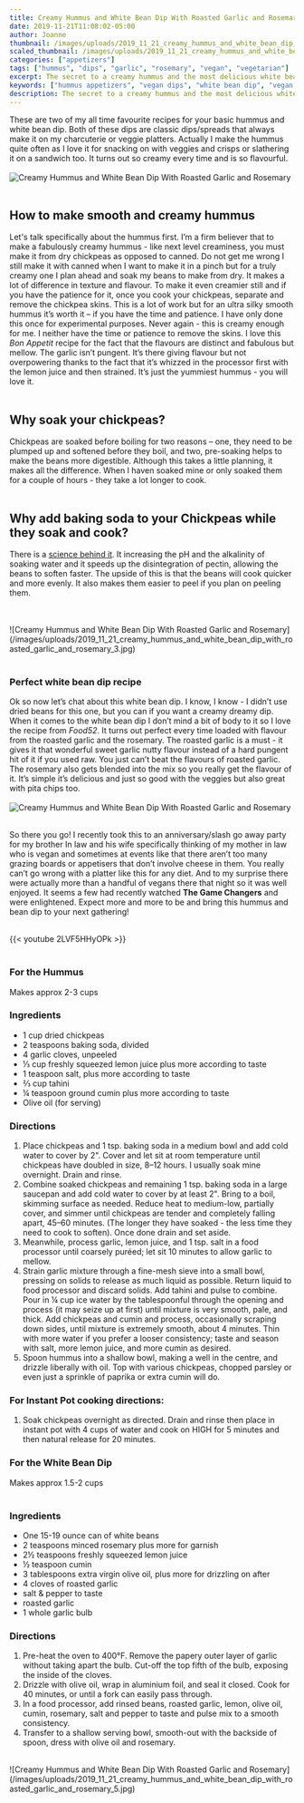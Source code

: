 ```yaml
---
title: Creamy Hummus and White Bean Dip With Roasted Garlic and Rosemary
date: 2019-11-21T11:08:02-05:00
author: Joanne
thumbnail: /images/uploads/2019_11_21_creamy_hummus_and_white_bean_dip_with_roasted_garlic_and_rosemary_1.jpg
scaled_thumbnail: /images/uploads/2019_11_21_creamy_hummus_and_white_bean_dip_with_roasted_garlic_and_rosemary_0.jpg
categories: ["appetizers"]
tags: ["hummus", "dips", "garlic", "rosemary", "vegan", "vegetarian"]
excerpt: The secret to a creamy hummus and the most delicious white bean dip. 
keywords: ["hummus appetizers", "vegan dips", "white bean dip", "vegan appetizers", "vegetarian appetizers"]
description: The secret to a creamy hummus and the most delicious white bean dip. These vegan appetizers are easy to make for company
---
```


These are two of my all time favourite recipes for your basic hummus and white bean dip. Both of these dips are classic dips/spreads that always make it on my charcuterie or veggie platters. Actually I make the hummus quite often as I love it for snacking on with veggies and crisps or slathering it on a sandwich too. It turns out so creamy every time and is so flavourful.
</br>
</br>
![Creamy Hummus and White Bean Dip With Roasted Garlic and Rosemary](/images/uploads/2019_11_21_creamy_hummus_and_white_bean_dip_with_roasted_garlic_and_rosemary_2.jpg)
</br>
</br>

## How to make smooth and creamy hummus
Let's talk specifically about the hummus first. I’m a firm believer that to make a fabulously creamy hummus - like next level creaminess, you must make it from dry chickpeas as opposed to canned. Do not get me wrong I still make it with canned when I want to make it in a pinch but for a truly creamy one I plan ahead and soak my beans to make from dry. It makes a lot of difference in texture and flavour. To make it even creamier still and if you have the patience for it, once you cook your chickpeas, separate and remove the chickpea skins. This is a lot of work but for an ultra silky smooth hummus it’s worth it – if you have the time and patience. I have only done this once for experimental purposes. Never again - this is creamy enough for me. I neither have the time or patience to remove the skins. I love this _Bon Appetit_ recipe for the fact that the flavours are distinct and fabulous but mellow. The garlic isn’t pungent. It’s there giving flavour but not overpowering thanks to the fact that it’s whizzed in the processor first with the lemon juice and then strained. It’s just the yummiest hummus - you will love it.
</br>
</br>

## Why soak your chickpeas?
Chickpeas are soaked before boiling for two reasons – one, they need to be plumped up and softened before they boil, and two, pre-soaking helps to make the beans more digestible. Although this takes a little planning, it makes all the difference. When I haven soaked mine or only soaked them for a couple of hours - they take a lot longer to cook.
</br>
</br>

## Why add baking soda to your Chickpeas while they soak and cook? 
There is a [science behind it](https://beaninstitute.com/cooking-with-dry-beans-food-science-insights-and-strategies-from-dr-guy-crosby/). It increasing the pH and the alkalinity of soaking water and it speeds up the disintegration of pectin, allowing the beans to soften faster. The upside of this is that the beans will cook quicker and more evenly. It also makes them easier to peel if you plan on peeling them.

</br>
</br>
![Creamy Hummus and White Bean Dip With Roasted Garlic and Rosemary](/images/uploads/2019_11_21_creamy_hummus_and_white_bean_dip_with_roasted_garlic_and_rosemary_3.jpg)
</br>
</br>

### Perfect white bean dip recipe
Ok so now let’s chat about this white bean dip. I know, I know - I didn’t use dried beans for this one, but you can if you want a creamy dreamy dip. When it comes to the white bean dip I don’t mind a bit of body to it so I love the recipe from _Food52_. It turns out perfect every time loaded with flavour from the roasted garlic and the rosemary. The roasted garlic is a must - it gives it that wonderful sweet garlic nutty flavour instead of a hard pungent hit of it if you used raw. You just can’t beat the flavours of roasted garlic. The rosemary also gets blended into the mix so you really get the flavour of it. It’s simple it’s delicious and just so good with the veggies but also great with pita chips too. 
</br>
</br>
![Creamy Hummus and White Bean Dip With Roasted Garlic and Rosemary](/images/uploads/2019_11_21_creamy_hummus_and_white_bean_dip_with_roasted_garlic_and_rosemary_4.jpg)
</br>
</br>

So there you go! I recently took this to an anniversary/slash go away party for my brother In law and his wife specifically thinking of my mother in law who is vegan and sometimes at events like that there aren’t too many grazing boards or appetisers that don’t involve cheese in them. You really can’t go wrong with a platter like this for any diet. And to my surprise there were actually more than a handful of vegans there that night so it was well enjoyed. It seems a few had recently watched __The Game Changers__ and were enlightened. Expect more and more to be and bring this hummus and bean dip to your next gathering! 
</br>
</br>

{{< youtube 2LVF5HHyOPk >}}
</br>
</br>

### For the Hummus 
Makes approx 2-3 cups
</br>

### Ingredients

* <span itemprop="ingredients">1 cup dried chickpeas</span>
* <span itemprop="ingredients">2 teaspoons baking soda, divided</span>
* <span itemprop="ingredients">4 garlic cloves, unpeeled</span>
* <span itemprop="ingredients">⅓ cup freshly squeezed lemon juice plus more according to taste </span>
* <span itemprop="ingredients">1 teaspoon salt, plus more according to taste </span>
* <span itemprop="ingredients">⅔ cup tahini</span>
* <span itemprop="ingredients">¼ teaspoon ground cumin plus more according to taste </span>
* <span itemprop="ingredients">Olive oil (for serving)</span>

### Directions

1. Place chickpeas and 1 tsp. baking soda in a medium bowl and add cold water to cover by 2". Cover and let sit at room temperature until chickpeas have doubled in size, 8–12 hours. I usually soak mine overnight. Drain and rinse.
1. Combine soaked chickpeas and remaining 1 tsp. baking soda in a large saucepan and add cold water to cover by at least 2". Bring to a boil, skimming surface as needed. Reduce heat to medium-low, partially cover, and simmer until chickpeas are tender and completely falling apart, 45–60 minutes. (The longer they have soaked - the less time they need to cook to soften). Once done drain and set aside.
1. Meanwhile, process garlic, lemon juice, and 1 tsp. salt in a food processor until coarsely puréed; let sit 10 minutes to allow garlic to mellow.
1. Strain garlic mixture through a fine-mesh sieve into a small bowl, pressing on solids to release as much liquid as possible. Return liquid to food processor and discard solids. Add tahini and pulse to combine. Pour in ¼ cup ice water by the tablespoonful through the opening and process (it may seize up at first) until mixture is very smooth, pale, and thick. Add chickpeas and cumin and process, occasionally scraping down sides, until mixture is extremely smooth, about 4 minutes. Thin with more water if you prefer a looser consistency; taste and season with salt, more lemon juice, and more cumin as desired.
1. Spoon hummus into a shallow bowl, making a well in the centre, and drizzle liberally with oil. Top with various chickpeas, chopped parsley or even just a sprinkle of paprika or extra cumin will do.


### For Instant Pot cooking directions: 
1. Soak chickpeas overnight as directed. Drain and rinse then place in instant pot with 4 cups of water and cook on HIGH for 5 minutes and then natural release for 20 minutes.  

### For the White Bean Dip
Makes approx 1.5-2 cups 
</br>
</br>

### Ingredients

* <span itemprop="ingredients">One 15-19 ounce can of white beans</span>
* <span itemprop="ingredients">2 teaspoons minced rosemary plus more for garnish </span>
* <span itemprop="ingredients">2&frac12; teaspoons freshly squeezed lemon juice</span>
* <span itemprop="ingredients">&frac12; teaspoon cumin</span>
* <span itemprop="ingredients">3 tablespoons extra virgin olive oil, plus more for drizzling on after </span>
* <span itemprop="ingredients">4 cloves of roasted garlic</span>
* <span itemprop="ingredients">salt & pepper to taste</span>
* <span itemprop="ingredients">roasted garlic</span>
* <span itemprop="ingredients">1 whole garlic bulb</span>

### Directions

1. Pre-heat the oven to 400°F. Remove the papery outer layer of garlic without taking apart the bulb. Cut-off the top fifth of the bulb, exposing the inside of the cloves. 
2. Drizzle with olive oil, wrap in aluminium foil, and seal it closed. Cook for 40 minutes, or until a fork can easily pass through. 
3. In a food processor, add rinsed beans, roasted garlic, lemon, olive oil, cumin, rosemary, salt and pepper to taste and pulse mix to a smooth consistency. 
4. Transfer to a shallow serving bowl, smooth-out with the backside of spoon, dress with olive oil and rosemary.

</br>
![Creamy Hummus and White Bean Dip With Roasted Garlic and Rosemary](/images/uploads/2019_11_21_creamy_hummus_and_white_bean_dip_with_roasted_garlic_and_rosemary_5.jpg)